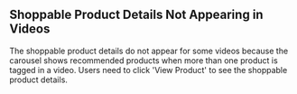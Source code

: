 ## Shoppable Product Details Not Appearing in Videos

The shoppable product details do not appear for some videos because the carousel shows recommended products when more than one product is tagged in a video. Users need to click 'View Product' to see the shoppable product details.
